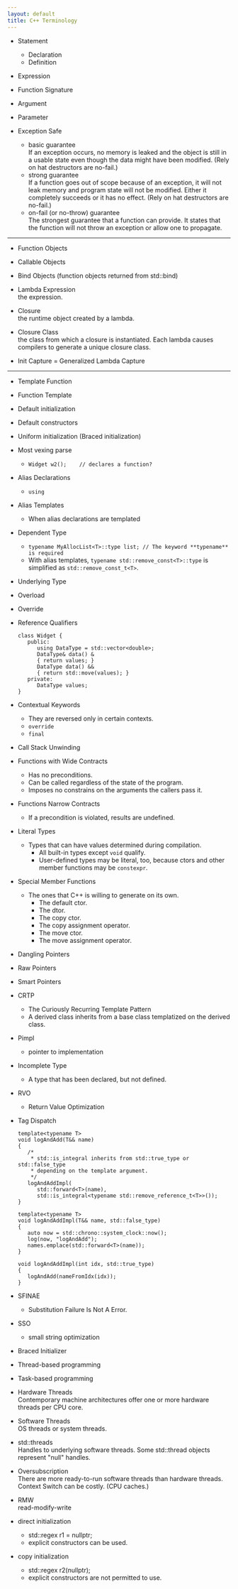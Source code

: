 ```yaml
---
layout: default
title: C++ Terminology
---
```


* Statement
   * Declaration
   * Definition
* Expression

* Function Signature

* Argument
* Parameter

* Exception Safe
   * basic guarantee  
      If an exception occurs, no memory is leaked and the object is still in a usable state even though the data might have been modified. (Rely on hat destructors are no-fail.)
   * strong guarantee  
      If a function goes out of scope because of an exception, it will not leak memory and program state will not be modified. Either it completely succeeds or it has no effect. (Rely on hat destructors are no-fail.)
   * on-fail (or no-throw) guarantee  
      The strongest guarantee that a function can provide. It states that the function will not throw an exception or allow one to propagate. 

---
* Function Objects
* Callable Objects
* Bind Objects (function objects returned from std::bind)

* Lambda Expression  
   the expression.
* Closure  
   the runtime object created by a lambda.
* Closure Class  
   the class from which a closure is instantiated. Each lambda causes compilers to generate a unique closure class.
* Init Capture = Generalized Lambda Capture
---

* Template Function
* Function Template

* Default initialization
* Default constructors

* Uniform initialization (Braced initialization)

* Most vexing parse
   * `Widget w2();    // declares a function?`

* Alias Declarations
   * `using`
* Alias Templates
   * When alias declarations are templated

* Dependent Type
   * `typename MyAllocList<T>::type list; // The keyword **typename** is required`
   * With alias templates, `typename std::remove_const<T>::type` is simplified as `std::remove_const_t<T>`.

* Underlying Type

* Overload
* Override

* Reference Qualifiers
   ```
   class Widget {
      public:
         using DataType = std::vector<double>;
         DataType& data() &
         { return values; }
         DataType data() &&
         { return std::move(values); }
      private:
         DataType values;
   }
   ```

* Contextual Keywords
   * They are reversed only in certain contexts.
   * `override`
   * `final`

* Call Stack Unwinding

* Functions with Wide Contracts
   * Has no preconditions.
   * Can be called regardless of the state of the program.
   * Imposes no constrains on the arguments the callers pass it.
* Functions Narrow Contracts
   * If a precondition is violated, results are undefined.

* Literal Types
   * Types that can have values determined during compilation.
      * All built-in types except `void` qualify.
      * User-defined types may be literal, too, because ctors and other member functions may be `constexpr`.

* Special Member Functions
   * The ones that C++ is willing to generate on its own.
      * The default ctor.
      * The dtor.
      * The copy ctor.
      * The copy assignment operator.
      * The move ctor.
      * The move assignment operator.

* Dangling Pointers
* Raw Pointers
* Smart Pointers

* CRTP
   * The Curiously Recurring Template Pattern
   * A derived class inherits from a base class templatized on the derived class.

* Pimpl
   * pointer to implementation

* Incomplete Type
   * A type that has been declared, but not defined.

* RVO
   * Return Value Optimization

* Tag Dispatch
   ```
   template<typename T>
   void logAndAdd(T&& name)
   {
      /*
       * std::is_integral inherits from std::true_type or std::false_type
       * depending on the template argument.
       */
      logAndAddImpl(
         std::forward<T>(name),
         std::is_integral<typename std::remove_reference_t<T>>());
   }

   template<typename T>
   void logAndAddImpl(T&& name, std::false_type)
   {
      auto now = std::chrono::system_clock::now();
      log(now, "logAndAdd");
      names.emplace(std::forward<T>(name));
   }

   void logAndAddImpl(int idx, std::true_type)
   {
      logAndAdd(nameFromIdx(idx));
   }
   ```

* SFINAE
   * Substitution Failure Is Not A Error.

* SSO
   * small string optimization

* Braced Initializer

* Thread-based programming
* Task-based programming

* Hardware Threads  
   Contemporary machine architectures offer one or more hardware threads per CPU core.
* Software Threads  
   OS threads or system threads.
* std::threads  
   Handles to underlying software threads. Some std::thread objects represent "null" handles.
* Oversubscription  
   There are more ready-to-run software threads than hardware threads.  
   Context Switch can be costly. (CPU caches.)

* RMW  
   read-modify-write

* direct initialization  
   * std::regex r1 = nullptr;
   * explicit constructors can be used.

* copy initialization
   * std::regex r2(nullptr);
   * explicit constructors are not permitted to use.
